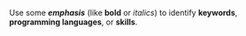 Use some ***emphasis*** (like **bold** or *italics*) to identify **keywords**, **programming languages**, or **skills**.
